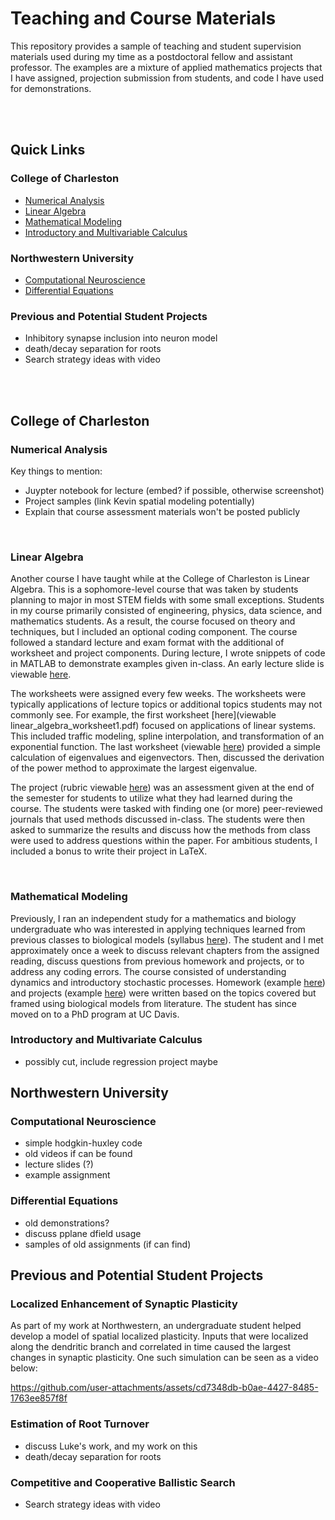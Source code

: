 # Teaching and Course Materials

This repository provides a sample of teaching and student supervision materials used during my time as a postdoctoral fellow and assistant professor. The examples are a mixture of applied mathematics projects that I have assigned, projection submission from students, and code I have used for demonstrations. 

<br/><br/>
## Quick Links

### College of Charleston

- [Numerical Analysis](#numerical-analysis)
- [Linear Algebra](#linear-algebra)
- [Mathematical Modeling](#mathematical-modeling)
- [Introductory and Multivariable Calculus](#introductory-and-multivariate-calculus)

### Northwestern University

- [Computational Neuroscience](#computational-neuroscience)
- [Differential Equations](#differential-equations)

### Previous and Potential Student Projects

- Inhibitory synapse inclusion into neuron model
- death/decay separation for roots
- Search strategy ideas with video




<br/><br/>
## College of Charleston

### Numerical Analysis

Key things to mention:
- Juypter notebook for lecture (embed? if possible, otherwise screenshot)
- Project samples (link Kevin spatial modeling potentially)
- Explain that course assessment materials won't be posted publicly

<br/>

### Linear Algebra

Another course I have taught while at the College of Charleston is Linear Algebra. This is a sophomore-level course that was taken by students planning to major in most STEM fields with some small exceptions. Students in my course primarily consisted of engineering, physics, data science, and mathematics students. As a result, the course focused on theory and techniques, but I included an optional coding component. The course followed a standard lecture and exam format with the additional of worksheet and project components. During lecture, I wrote snippets of code in MATLAB to demonstrate examples given in-class. An early lecture slide is viewable [here](linear_algebra_lecture02-gauss.pdf). 

The worksheets were assigned every few weeks. The worksheets were typically applications of lecture topics or additional topics students may not commonly see. For example, the first worksheet [here](viewable linear_algebra_worksheet1.pdf) focused on applications of linear systems. This included traffic modeling, spline interpolation, and transformation of an exponential function. The last worksheet (viewable [here](linear_algebra_worksheet5.pdf)) provided a simple calculation of eigenvalues and eigenvectors. Then, discussed the derivation of the power method to approximate the largest eigenvalue.

The project (rubric viewable [here](linear_algebra_project_rubric.pdf)) was an assessment given at the end of the semester for students to utilize what they had learned during the course. The students were tasked with finding one (or more) peer-reviewed journals that used methods discussed in-class. The students were then asked to summarize the results and discuss how the methods from class were used to address questions within the paper. For ambitious students, I included a bonus to write their project in LaTeX. 

<br/>

### Mathematical Modeling

Previously, I ran an independent study for a mathematics and biology undergraduate who was interested in applying techniques learned from previous classes to biological models (syllabus [here](math_modeling__syllabus.pdf)). The student and I met approximately once a week to discuss relevant chapters from the assigned reading, discuss questions from previous homework and projects, or to address any coding errors. The course consisted of understanding dynamics and introductory stochastic processes. Homework (example [here](math_modeling_hw1.pdf)) and projects (example [here](math_modeling_project2.pdf)) were written based on the topics covered but framed using biological models from literature. The student has since moved on to a PhD program at UC Davis.


### Introductory and Multivariate Calculus

- possibly cut, include regression project maybe 



## Northwestern University

### Computational Neuroscience

- simple hodgkin-huxley code
- old videos if can be found
- lecture slides (?)
- example assignment

### Differential Equations

- old demonstrations?
- discuss pplane dfield usage
- samples of old assignments (if can find)


## Previous and Potential Student Projects

### Localized Enhancement of Synaptic Plasticity

As part of my work at Northwestern, an undergraduate student helped develop a model of spatial localized plasticity. Inputs that were localized along the dendritic branch and correlated in time caused the largest changes in synaptic plasticity. One such simulation can be seen as a video below:


https://github.com/user-attachments/assets/cd7348db-b0ae-4427-8485-1763ee857f8f



  
### Estimation of Root Turnover 

- discuss Luke's work, and my work on this
- death/decay separation for roots

### Competitive and Cooperative Ballistic Search
- Search strategy ideas with video

